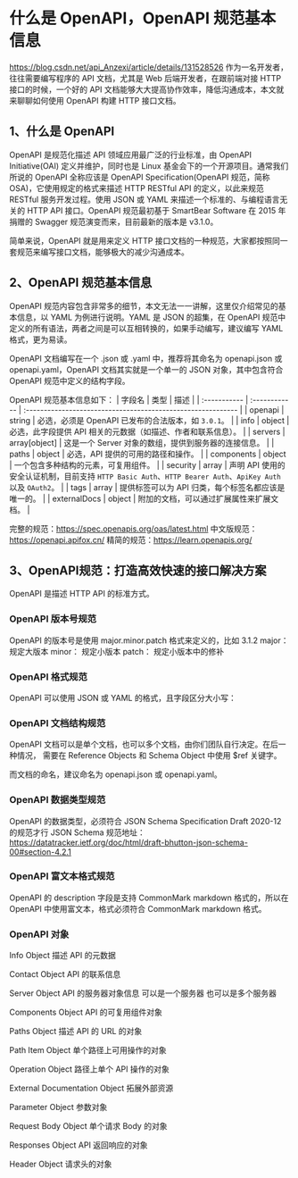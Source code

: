 # 什么是 OpenAPI，OpenAPI 规范基本信息
https://blog.csdn.net/api_Anzexi/article/details/131528526
作为一名开发者，往往需要编写程序的 API 文档，尤其是 Web 后端开发者，在跟前端对接 HTTP 接口的时候，一个好的 API 文档能够大大提高协作效率，降低沟通成本，本文就来聊聊如何使用 OpenAPI 构建 HTTP 接口文档。

## 1、什么是 OpenAPI
OpenAPI 是规范化描述 API 领域应用最广泛的行业标准，由 OpenAPI Initiative(OAI) 定义并维护，同时也是 Linux 基金会下的一个开源项目。通常我们所说的 OpenAPI 全称应该是 OpenAPI Specification(OpenAPI 规范，简称 OSA)，它使用规定的格式来描述 HTTP RESTful API 的定义，以此来规范 RESTful 服务开发过程。使用 JSON 或 YAML 来描述一个标准的、与编程语言无关的 HTTP API 接口。OpenAPI 规范最初基于 SmartBear Software 在 2015 年捐赠的 Swagger 规范演变而来，目前最新的版本是 v3.1.0。

简单来说，OpenAPI 就是用来定义 HTTP 接口文档的一种规范，大家都按照同一套规范来编写接口文档，能够极大的减少沟通成本。

## 2、OpenAPI 规范基本信息
OpenAPI 规范内容包含非常多的细节，本文无法一一讲解，这里仅介绍常见的基本信息，以 YAML 为例进行说明。YAML 是 JSON 的超集，在 OpenAPI 规范中定义的所有语法，两者之间是可以互相转换的，如果手动编写，建议编写 YAML 格式，更为易读。

OpenAPI 文档编写在一个 .json 或 .yaml 中，推荐将其命名为 openapi.json 或 openapi.yaml，OpenAPI 文档其实就是一个单一的 JSON 对象，其中包含符合 OpenAPI 规范中定义的结构字段。

OpenAPI 规范基本信息如下：
| 字段名       | 类型          | 描述                                                         |
| :----------- | :------------ | :----------------------------------------------------------- |
| openapi      | string        | 必选，必须是 OpenAPI 已发布的合法版本，如 `3.0.1`。          |
| info         | object        | 必选，此字段提供 API 相关的元数据（如描述、作者和联系信息）。 |
| servers      | array[object] | 这是一个 Server 对象的数组，提供到服务器的连接信息。         |
| paths        | object        | 必选，API 提供的可用的路径和操作。                           |
| components   | object        | 一个包含多种结构的元素，可复用组件。                         |
| security     | array         | 声明 API 使用的安全认证机制，目前支持 `HTTP Basic Auth`、`HTTP Bearer Auth`、`ApiKey Auth` 以及 `OAuth2`。 |
| tags         | array         | 提供标签可以为 API 归类，每个标签名都应该是唯一的。          |
| externalDocs | object        | 附加的文档，可以通过扩展属性来扩展文档。                     |

完整的规范：https://spec.openapis.org/oas/latest.html
中文版规范：https://openapi.apifox.cn/
精简的规范：https://learn.openapis.org/

## 3、OpenAPI规范：打造高效快速的接口解决方案
OpenAPI 是描述 HTTP API 的标准方式。

### OpenAPI 版本号规范
OpenAPI 的版本号是使用 major.minor.patch 格式来定义的，比如 3.1.2
major： 规定大版本
minor： 规定小版本
patch： 规定小版本中的修补

### OpenAPI 格式规范
OpenAPI 可以使用 JSON 或 YAML 的格式，且字段区分大小写：

### OpenAPI 文档结构规范
OpenAPI 文档可以是单个文档，也可以多个文档，由你们团队自行决定。在后一种情况， 需要在 Reference Objects 和 Schema Object 中使用 $ref 关键字。

而文档的命名，建议命名为 openapi.json 或 openapi.yaml。

### OpenAPI 数据类型规范
OpenAPI 的数据类型，必须符合 JSON Schema Specification Draft 2020-12 的规范才行
JSON Schema 规范地址：https://datatracker.ietf.org/doc/html/draft-bhutton-json-schema-00#section-4.2.1

### OpenAPI 富文本格式规范
OpenAPI 的 description 字段是支持 CommonMark markdown 格式的，所以在 OpenAPI 中使用富文本，格式必须符合 CommonMark markdown 格式。

### OpenAPI 对象
Info Object
描述 API 的元数据

Contact Object
API 的联系信息

Server Object
API 的服务器对象信息
可以是一个服务器
也可以是多个服务器

Components Object
API 的可复用组件对象

Paths Object
描述 API 的 URL 的对象

Path Item Object
单个路径上可用操作的对象

Operation Object
路径上单个 API 操作的对象

External Documentation Object
拓展外部资源

Parameter Object
参数对象

Request Body Object
单个请求 Body 的对象

Responses Object
API 返回响应的对象

Header Object
请求头的对象


